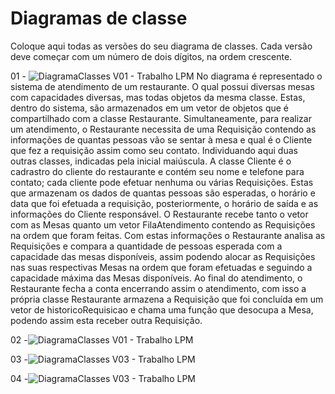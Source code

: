 # Diagramas de classe
Coloque aqui todas as versões do seu diagrama de classes. Cada versão deve começar com um número de dois dígitos, na ordem crescente.

01 - ![DiagramaClasses V01 - Trabalho LPM](https://github.com/DisciplinasProgramacao/lpm-projeto2024-1-joaoo/assets/143658544/fd3e041a-6138-4223-bc88-16f1499f1baf)
No diagrama é representado o sistema de atendimento de um restaurante. O qual possui diversas mesas com capacidades diversas, mas todas objetos da mesma classe. Estas, dentro do sistema, são armazenados em um vetor de objetos que é compartilhado com a classe Restaurante. 
Simultaneamente, para realizar um atendimento, o Restaurante necessita de uma Requisição contendo as informações de quantas pessoas vão se sentar à mesa e qual é o Cliente que fez a requisição assim como seu contato. Individuando aqui duas outras classes, indicadas pela inicial maiúscula. 
A classe Cliente é o cadrastro do cliente do restaurante e contém seu nome e telefone para contato; cada cliente pode efetuar nenhuma ou várias Requisições. Estas que armazenam os dados de quantas pessoas são esperadas, o horário e data que foi efetuada a requisição, posteriormente, o horário de saída e as informações do Cliente responsável.
O Restaurante recebe tanto o vetor com as Mesas quanto um vetor FilaAtendimento contendo as Requisições na ordem que foram feitas. Com estas informações o Restaurante analisa as Requisições e compara a quantidade de pessoas esperada com a capacidade das mesas disponíveis, assim podendo alocar as Requisições nas suas respectivas Mesas na ordem que foram efetuadas e seguindo a capacidade máxima das Mesas disponíveis.
Ao final do atendimento, o Restaurante fecha a conta encerrando assim o atendimento, com isso a própria classe Restaurante armazena a Requisição que foi concluída em um vetor de historicoRequisicao e chama uma função que desocupa a Mesa, podendo assim esta receber outra Requisição.

02 -![DiagramaClasses V01 - Trabalho LPM](https://github.com/DisciplinasProgramacao/lpm-projeto2024-1-javaquinho/assets/136115980/58bc95ce-deca-48d1-835b-d7676909a580)

03 -![DiagramaClasses V03 - Trabalho LPM](https://github.com/DisciplinasProgramacao/lpm-projeto2024-1-javaquinho/assets/136115980/83b8c5ae-baa7-4b3f-9769-3995dd32eb10)

04 -![DiagramaClasses V03 - Trabalho LPM](https://github.com/DisciplinasProgramacao/lpm-projeto2024-1-javaquinho/assets/136115980/99bfdbca-720c-4697-95ea-fd86dd1384ab)

